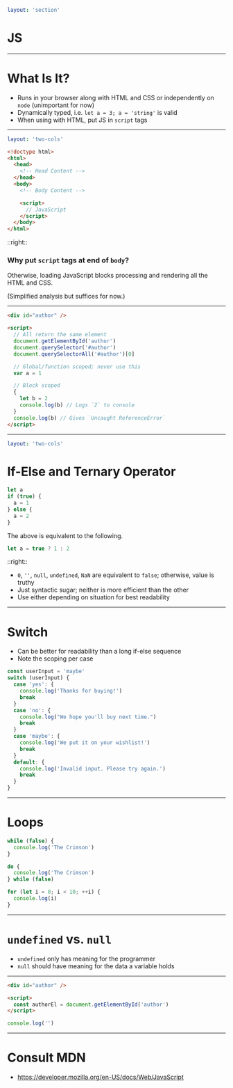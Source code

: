```yaml
layout: 'section'
```

# JS

---

# What Is It?

- Runs in your browser along with HTML and CSS or independently on `node` (unimportant for now)
- Dynamically typed, i.e. `let a = 3; a = 'string'` is valid
- When using with HTML, put JS in `script` tags

---

```yaml
layout: 'two-cols'
```

```html
<!doctype html>
<html>
  <head>
    <!-- Head Content -->
  </head>
  <body>
    <!-- Body Content -->

    <script>
      // JavaScript
    </script>
  </body>
</html>
```

::right::

### Why put `script` tags at end of `body`?

<v-click>

Otherwise, loading JavaScript blocks processing and rendering all the HTML and CSS.

(Simplified analysis but suffices for now.)

</v-click>

---

```html
<div id="author" />

<script>
  // All return the same element
  document.getElementById('author')
  document.querySelector('#author')
  document.querySelectorAll('#author')[0]

  // Global/function scoped; never use this
  var a = 1

  // Block scoped
  {
    let b = 2
    console.log(b) // Logs `2` to console
  }
  console.log(b) // Gives `Uncaught ReferenceError`
</script>
```

---

```yaml
layout: 'two-cols'
```

# If-Else and Ternary Operator

```js
let a
if (true) {
  a = 1
} else {
  a = 2
}
```

The above is equivalent to the following.

```js
let a = true ? 1 : 2
```

::right::

- `0`, `''`, `null`, `undefined`, `NaN` are equivalent to `false`; otherwise, value is truthy
- Just syntactic sugar; neither is more efficient than the other
- Use either depending on situation for best readability

---

# Switch

- Can be better for readability than a long if-else sequence
- Note the scoping per case

```js
const userInput = 'maybe'
switch (userInput) {
  case 'yes': {
    console.log('Thanks for buying!')
    break
  }
  case 'no': {
    console.log("We hope you'll buy next time.")
    break
  }
  case 'maybe': {
    console.log('We put it on your wishlist!')
    break
  }
  default: {
    console.log('Invalid input. Please try again.')
    break
  }
}
```

---

# Loops

```js
while (false) {
  console.log('The Crimson')
}

do {
  console.log('The Crimson')
} while (false)

for (let i = 0; i < 10; ++i) {
  console.log(i)
}
```

---

# `undefined` vs. `null`

- `undefined` only has meaning for the programmer
- `null` should have meaning for the data a variable holds

---

```html
<div id="author" />

<script>
  const authorEl = document.getElementById('author')
</script>
```

```js
console.log('')
```

---

# Consult MDN

- https://developer.mozilla.org/en-US/docs/Web/JavaScript
